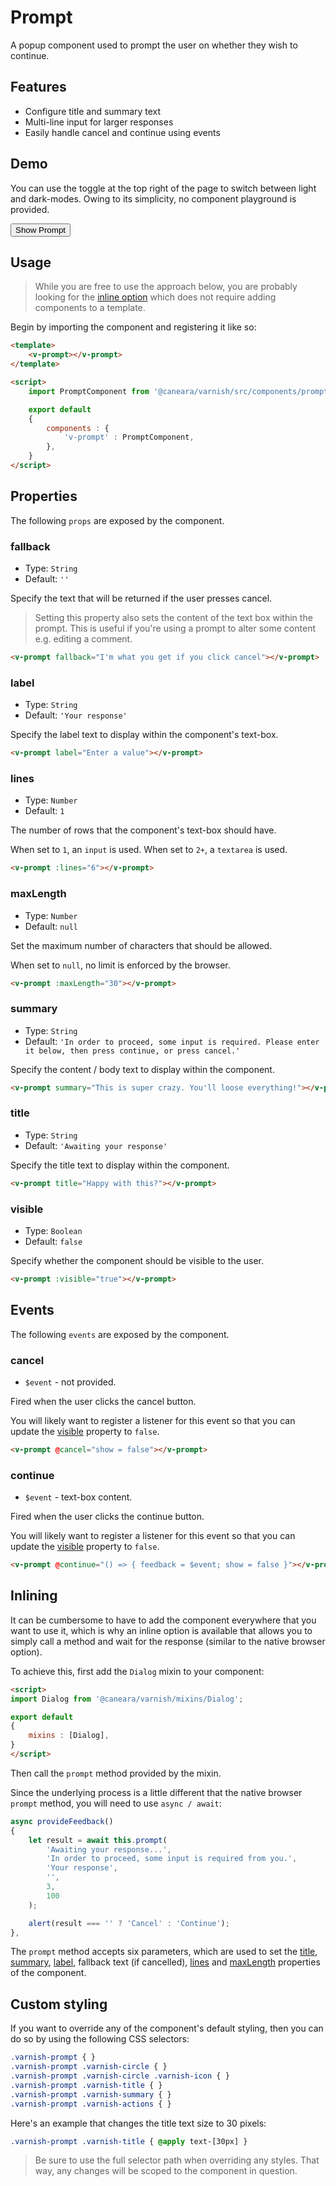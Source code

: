 # Prompt

A popup component used to prompt the user on whether they wish to continue.

## Features

* Configure title and summary text
* Multi-line input for larger responses
* Easily handle cancel and continue using events

## Demo

You can use the toggle at the top right of the page to switch between light and dark-modes. Owing to its simplicity, no component playground is provided.

<!-- Setup -->
<script setup>
    import { ref } from 'vue';
    import PromptComponent from '../../src/components/prompt.vue';

    let show = ref(false);
</script>

<!-- Demo -->
<div class="bg-gray-100 dark:bg-black flex justify-center rounded-md p-6 mt-8">
    <ClientOnly>
        <PromptComponent :visible="show" @cancel="show = false" :lines="3" :maxLength="15" @continue="show = false"></PromptComponent>
    </ClientOnly>
    <button @click="show = true"
            class="bg-sky-700 text-white px-3 py-1 mt-10 mb-12 rounded-md">
        Show Prompt
    </button>
</div>

## Usage

> While you are free to use the approach below, you are probably looking for the [inline option](#inlining) which does not require adding components to a template.

Begin by importing the component and registering it like so:

```html
<template>
    <v-prompt></v-prompt>
</template>

<script>
    import PromptComponent from '@caneara/varnish/src/components/prompt.vue';

    export default
    {
        components : {
            'v-prompt' : PromptComponent,
        },
    }
</script>
```

## Properties

The following `props` are exposed by the component.

### fallback

- Type: `String`
- Default: `''`

Specify the text that will be returned if the user presses cancel.

> Setting this property also sets the content of the text box within the prompt. This is useful if you're using a prompt to alter some content e.g. editing a comment.

```html
<v-prompt fallback="I'm what you get if you click cancel"></v-prompt>
```

### label

- Type: `String`
- Default: `'Your response'`

Specify the label text to display within the component's text-box.

```html
<v-prompt label="Enter a value"></v-prompt>
```

### lines

- Type: `Number`
- Default: `1`

The number of rows that the component's text-box should have.

When set to `1`, an `input` is used. When set to `2+`, a `textarea` is used.

```html
<v-prompt :lines="6"></v-prompt>
```

### maxLength

- Type: `Number`
- Default: `null`

Set the maximum number of characters that should be allowed.

When set to `null`, no limit is enforced by the browser.

```html
<v-prompt :maxLength="30"></v-prompt>
```

### summary

- Type: `String`
- Default: `'In order to proceed, some input is required. Please enter it below, then press continue, or press cancel.'`

Specify the content / body text to display within the component.

```html
<v-prompt summary="This is super crazy. You'll loose everything!"></v-prompt>
```

### title

- Type: `String`
- Default: `'Awaiting your response'`

Specify the title text to display within the component.

```html
<v-prompt title="Happy with this?"></v-prompt>
```

### visible

- Type: `Boolean`
- Default: `false`

Specify whether the component should be visible to the user.

```html
<v-prompt :visible="true"></v-prompt>
```

## Events

The following `events` are exposed by the component.

### cancel

- `$event` - not provided.

Fired when the user clicks the cancel button.

You will likely want to register a listener for this event so that you can update the [visible](#visible) property to `false`.

```html
<v-prompt @cancel="show = false"></v-prompt>
```

### continue

- `$event` - text-box content.

Fired when the user clicks the continue button.

You will likely want to register a listener for this event so that you can update the [visible](#visible) property to `false`.

```html
<v-prompt @continue="() => { feedback = $event; show = false }"></v-prompt>
```

## Inlining

It can be cumbersome to have to add the component everywhere that you want to use it, which is why an inline option is available that allows you to simply call a method and wait for the response (similar to the native browser option).

To achieve this, first add the `Dialog` mixin to your component:

```html
<script>
import Dialog from '@caneara/varnish/mixins/Dialog';

export default
{
    mixins : [Dialog],
}
</script>
```

Then call the `prompt` method provided by the mixin.

Since the underlying process is a little different that the native browser `prompt` method, you will need to use `async / await`:

```js
async provideFeedback()
{
    let result = await this.prompt(
        'Awaiting your response...',
        'In order to proceed, some input is required from you.',
        'Your response',
        '',
        3,
        100
    );

    alert(result === '' ? 'Cancel' : 'Continue');
},
```

The `prompt` method accepts six parameters, which are used to set the [title](#title), [summary](#summary), [label](#label), fallback text (if cancelled), [lines](#lines) and  [maxLength](#maxlength) properties of the component.

## Custom styling

If you want to override any of the component's default styling, then you can do so by using the following CSS selectors:

```css
.varnish-prompt { }
.varnish-prompt .varnish-circle { }
.varnish-prompt .varnish-circle .varnish-icon { }
.varnish-prompt .varnish-title { }
.varnish-prompt .varnish-summary { }
.varnish-prompt .varnish-actions { }
```

Here's an example that changes the title text size to 30 pixels:

```css
.varnish-prompt .varnish-title { @apply text-[30px] }
```

> Be sure to use the full selector path when overriding any styles. That way, any changes will be scoped to the component in question.